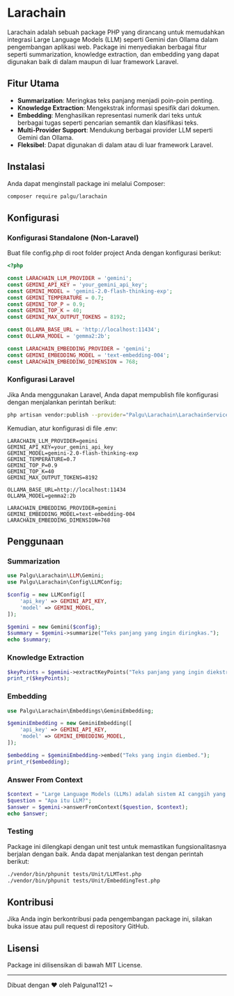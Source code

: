 # Larachain

Larachain adalah sebuah package PHP yang dirancang untuk memudahkan integrasi Large Language Models (LLM) seperti Gemini dan Ollama dalam pengembangan aplikasi web. Package ini menyediakan berbagai fitur seperti summarization, knowledge extraction, dan embedding yang dapat digunakan baik di dalam maupun di luar framework Laravel.

## Fitur Utama

- **Summarization**: Meringkas teks panjang menjadi poin-poin penting.
- **Knowledge Extraction**: Mengekstrak informasi spesifik dari dokumen.
- **Embedding**: Menghasilkan representasi numerik dari teks untuk berbagai tugas seperti pencarian semantik dan klasifikasi teks.
- **Multi-Provider Support**: Mendukung berbagai provider LLM seperti Gemini dan Ollama.
- **Fleksibel**: Dapat digunakan di dalam atau di luar framework Laravel.

## Instalasi

Anda dapat menginstall package ini melalui Composer:

```bash
composer require palgu/larachain
```

## Konfigurasi

### Konfigurasi Standalone (Non-Laravel)

Buat file config.php di root folder project Anda dengan konfigurasi berikut:

```php
<?php

const LARACHAIN_LLM_PROVIDER = 'gemini';
const GEMINI_API_KEY = 'your_gemini_api_key';
const GEMINI_MODEL = 'gemini-2.0-flash-thinking-exp';
const GEMINI_TEMPERATURE = 0.7;
const GEMINI_TOP_P = 0.9;
const GEMINI_TOP_K = 40;
const GEMINI_MAX_OUTPUT_TOKENS = 8192;

const OLLAMA_BASE_URL = 'http://localhost:11434';
const OLLAMA_MODEL = 'gemma2:2b';

const LARACHAIN_EMBEDDING_PROVIDER = 'gemini';
const GEMINI_EMBEDDING_MODEL = 'text-embedding-004';
const LARACHAIN_EMBEDDING_DIMENSION = 768;
```

### Konfigurasi Laravel

Jika Anda menggunakan Laravel, Anda dapat mempublish file konfigurasi dengan menjalankan perintah berikut:

```bash
php artisan vendor:publish --provider="Palgu\Larachain\LarachainServiceProvider"
```

Kemudian, atur konfigurasi di file .env:

```env
LARACHAIN_LLM_PROVIDER=gemini
GEMINI_API_KEY=your_gemini_api_key
GEMINI_MODEL=gemini-2.0-flash-thinking-exp
GEMINI_TEMPERATURE=0.7
GEMINI_TOP_P=0.9
GEMINI_TOP_K=40
GEMINI_MAX_OUTPUT_TOKENS=8192

OLLAMA_BASE_URL=http://localhost:11434
OLLAMA_MODEL=gemma2:2b

LARACHAIN_EMBEDDING_PROVIDER=gemini
GEMINI_EMBEDDING_MODEL=text-embedding-004
LARACHAIN_EMBEDDING_DIMENSION=768
```

## Penggunaan

### Summarization

```php
use Palgu\Larachain\LLM\Gemini;
use Palgu\Larachain\Config\LLMConfig;

$config = new LLMConfig([
    'api_key' => GEMINI_API_KEY,
    'model' => GEMINI_MODEL,
]);

$gemini = new Gemini($config);
$summary = $gemini->summarize("Teks panjang yang ingin diringkas.");
echo $summary;
```

### Knowledge Extraction

```php
$keyPoints = $gemini->extractKeyPoints("Teks panjang yang ingin diekstrak poin-poin pentingnya.");
print_r($keyPoints);
```

### Embedding

```php
use Palgu\Larachain\Embeddings\GeminiEmbedding;

$geminiEmbedding = new GeminiEmbedding([
    'api_key' => GEMINI_API_KEY,
    'model' => GEMINI_EMBEDDING_MODEL,
]);

$embedding = $geminiEmbedding->embed("Teks yang ingin diembed.");
print_r($embedding);
```

### Answer From Context

```php
$context = "Large Language Models (LLMs) adalah sistem AI canggih yang dirancang untuk memahami dan menghasilkan teks seperti manusia.";
$question = "Apa itu LLM?";
$answer = $gemini->answerFromContext($question, $context);
echo $answer;
```

### Testing

Package ini dilengkapi dengan unit test untuk memastikan fungsionalitasnya berjalan dengan baik. Anda dapat menjalankan test dengan perintah berikut:

```bash
./vendor/bin/phpunit tests/Unit/LLMTest.php
./vendor/bin/phpunit tests/Unit/EmbeddingTest.php
```

## Kontribusi

Jika Anda ingin berkontribusi pada pengembangan package ini, silakan buka issue atau pull request di repository GitHub.

## Lisensi

Package ini dilisensikan di bawah MIT License.

---

Dibuat dengan ❤️ oleh Palguna1121 ~
